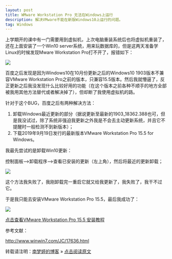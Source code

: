 ```yaml
---
layout: post
title: WMware Workstation Pro 无法在Windows上运行  
description: 解决VMware不能在新版Windows10上运行的问题。  
tag: Windows
---
```


上学期开的课中有一门需要用到虚拟机，上次电脑重装系统后也将虚拟机重装了，还在上面安装了一个Win10 server系统，用来玩数据库的，但是这两天准备学Linux的时候发现Mware Workstation Pro打不开了，报错如下：  

![][pt_01]  

百度之后发现是因为Windows10在10月份更新之后的Windows10 1903版本不兼容VMware Workstation Pro之前的版本，只兼容15.5版本。然后我就懵逼了，反正更新之后我没发现什么比较好用的功能（在这个版本之前各种不顺手的地方全部被我用其他方法替代或者解决掉了），但却断了我使用虚拟机的路。

针对于这个BUG，百度之后有两种解决方法：  

1. 卸载Windows最近更新的部分（据说更新至最新的1903_18362.388也可，但是我没试过，除了系统非强迫我更新之外我是不会去主动更新系统，并且它不提醒时一般检测不到新版本）；  
2. 下载2019年9月19日发行的最新版本VMware Workstation Pro 15.5 for Windows。  

我最先尝试的是卸载Win10更新：  

控制面板-->卸载程序-->查看已安装的更新（左上角），然后将最近的更新卸载；  

![][pt_02]  

这个方法我失败了，我刚卸载完一重启它就又给我更新了，我失败了，我干不过它。  

于是我只能去安装VMware Workstation Pro 15.5，最后我成功了：  

![][pt_03]  

[点击查看VMware Workstation Pro 15.5 安装教程][li_01]  

参考文献：  

http://www.winwin7.com/JC/17636.html



转载请注明：[南梦婷的博客](https://norah2.github.io) » [点击阅读原文](https://norah2.github.io/2019/10/Win10_VMware/)   

<!--以下是本文用到的链接-->  

[pt_01]: /images/posts/44_Win10_VMware/01.png
[pt_02]: /images/posts/44_Win10_VMware/02.png
[pt_03]: /images/posts/44_Win10_VMware/03.png
[li_01]: https://norah2.github.io/2019/10/VMware_install/
